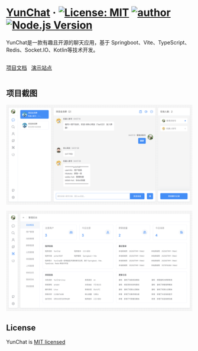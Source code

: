 # [YunChat](https://github.com/yichen9247/YunChat) &middot; [![License: MIT](https://img.shields.io/badge/License-MIT-blue.svg)](https://github.com/yichen9247/YunChat/blob/main/LICENSE.txt) [![author](https://img.shields.io/badge/author-Hua-blue.svg)](https://github.com/yichen9247) [![Node.js Version](https://img.shields.io/badge/node.js-16.20.2-blue.svg)](http://nodejs.org/download)

YunChat是一款有趣且开源的聊天应用，基于 Springboot、Vite、TypeScript、Redis、Socket.IO、Kotlin等技术开发。

<div style="display: flex">

[项目文档](https://doc.handsock.xiaokolomi.cn)
&nbsp;
[演示站点](https://im.yunair.cn)

</div>

## 项目截图

![主页截图](./screenshot//PixPin_2025-01-22_14-33-19.png)

![后台截图](./screenshot/PixPin_2025-01-22_14-33-43.png)

## License

YunChat is [MIT licensed](https://github.com/yichen9247/YunChat/blob/main/LICENSE.txt)